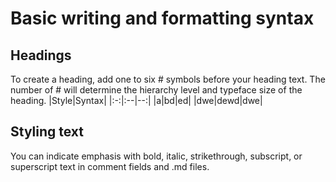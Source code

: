 # Basic writing and formatting syntax
## Headings
To create a heading, add one to six # symbols before your heading text. The number of # will determine the hierarchy level and typeface size of the heading.
|Style|Syntax|
|:-:|:--|--:|
|a|bd|ed|
|dwe|dewd|dwe|

## Styling text
You can indicate emphasis with bold, italic, strikethrough, subscript, or superscript text in comment fields and .md files.
